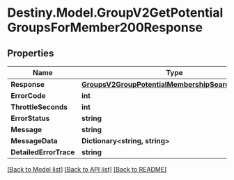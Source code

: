 # Destiny.Model.GroupV2GetPotentialGroupsForMember200Response

## Properties

Name | Type | Description | Notes
------------ | ------------- | ------------- | -------------
**Response** | [**GroupsV2GroupPotentialMembershipSearchResponse**](GroupsV2GroupPotentialMembershipSearchResponse.md) |  | [optional] 
**ErrorCode** | **int** |  | [optional] 
**ThrottleSeconds** | **int** |  | [optional] 
**ErrorStatus** | **string** |  | [optional] 
**Message** | **string** |  | [optional] 
**MessageData** | **Dictionary&lt;string, string&gt;** |  | [optional] 
**DetailedErrorTrace** | **string** |  | [optional] 

[[Back to Model list]](../README.md#documentation-for-models) [[Back to API list]](../README.md#documentation-for-api-endpoints) [[Back to README]](../README.md)

